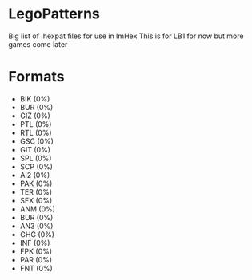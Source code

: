 # LegoPatterns
Big list of .hexpat files for use in ImHex
This is for LB1 for now but more games come later
# Formats

- BIK (0%)
- BUR (0%)
- GIZ (0%)
- PTL (0%)
- RTL (0%)
- GSC (0%)
- GIT (0%)
- SPL (0%)
- SCP (0%)
- AI2 (0%)
- PAK (0%)
- TER (0%)
- SFX (0%)
- ANM (0%)
- BUR (0%)
- AN3 (0%)
- GHG (0%)
- INF (0%)
- FPK (0%)
- PAR (0%)
- FNT (0%)
